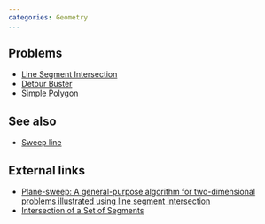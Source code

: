 ```yaml
---
categories: Geometry
...
```


## Problems
* [Line Segment Intersection](https://open.kattis.com/problems/segmentintersection)
* [Detour Buster](https://icpcarchive.ecs.baylor.edu/index.php?option=com_onlinejudge&Itemid=8&category=507&page=show_problem&problem=3691)
* [Simple Polygon](http://codeforces.com/gym/100486)

## See also
* [Sweep line]()

## External links
* [Plane-sweep: A general-purpose algorithm for two-dimensional problems illustrated using line segment intersection](http://www.jn.inf.ethz.ch/education/script/P6_C25.pdf)
* [Intersection of a Set of Segments](http://geomalgorithms.com/a09-_intersect-3.html)

